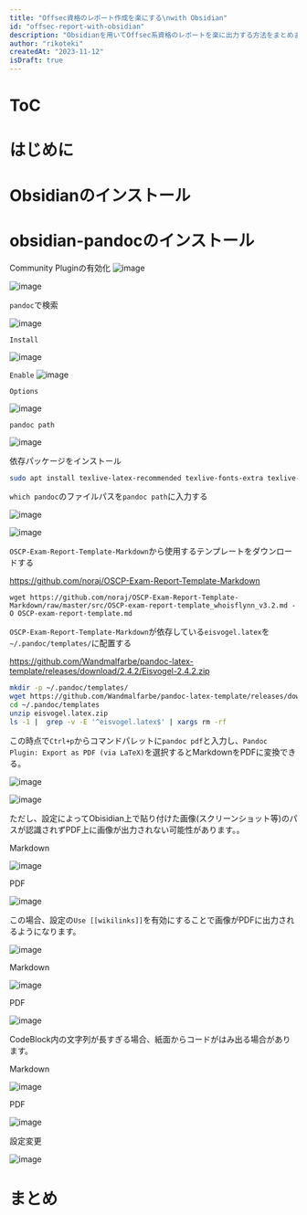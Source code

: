 ```yaml
---
title: "Offsec資格のレポート作成を楽にする\nwith Obsidian"
id: "offsec-report-with-obsidian"
description: "Obsidianを用いてOffsec系資格のレポートを楽に出力する方法をまとめました。"
author: "rikoteki"
createdAt: "2023-11-12"
isDraft: true
---
```


# ToC

# はじめに

# Obsidianのインストール



# obsidian-pandocのインストール

Community Pluginの有効化
![image](https://github.com/r1k0t3k1/note/assets/57973603/bda819fe-3bc3-4d7b-a275-b1d4fa6e904a)

![image](https://github.com/r1k0t3k1/note/assets/57973603/d400cfb7-170e-4c08-b17a-68b25dc0fa04)

`pandoc`で検索

![image](https://github.com/r1k0t3k1/note/assets/57973603/c1564468-172e-4bea-953e-0527b1c683e2)

`Install`

![image](https://github.com/r1k0t3k1/note/assets/57973603/c24e483f-7a81-4ea2-9b66-a5d185d96b85)

`Enable`
![image](https://github.com/r1k0t3k1/note/assets/57973603/a57ee7fc-a0cf-4b09-a07b-dafe07ef0953)

`Options`

![image](https://github.com/r1k0t3k1/note/assets/57973603/cc64d65b-d1a6-47f7-8064-ee753a758e80)

`pandoc path`

![image](https://github.com/r1k0t3k1/note/assets/57973603/c4c5e1f3-a294-4bb6-ba4f-e0fcab50ce21)

依存パッケージをインストール

```bash
sudo apt install texlive-latex-recommended texlive-fonts-extra texlive-latex-extra pandoc p7zip-full
```

`which pandoc`のファイルパスを`pandoc path`に入力する

![image](https://github.com/r1k0t3k1/note/assets/57973603/c838ebfe-3a5e-449b-95e2-249d1995ccef)

![image](https://github.com/r1k0t3k1/note/assets/57973603/5047027e-af4d-4e57-9ac6-01fbf8a73d13)


`OSCP-Exam-Report-Template-Markdown`から使用するテンプレートをダウンロードする

https://github.com/noraj/OSCP-Exam-Report-Template-Markdown

```
wget https://github.com/noraj/OSCP-Exam-Report-Template-Markdown/raw/master/src/OSCP-exam-report-template_whoisflynn_v3.2.md -O OSCP-exam-report-template.md
```

`OSCP-Exam-Report-Template-Markdown`が依存している`eisvogel.latex`を`~/.pandoc/templates/`に配置する

https://github.com/Wandmalfarbe/pandoc-latex-template/releases/download/2.4.2/Eisvogel-2.4.2.zip

```bash
mkdir -p ~/.pandoc/templates/
wget https://github.com/Wandmalfarbe/pandoc-latex-template/releases/download/2.4.2/Eisvogel-2.4.2.zip -O ~/.pandoc/templates/eisvogel.latex.zip
cd ~/.pandoc/templates
unzip eisvogel.latex.zip
ls -1 |  grep -v -E '^eisvogel.latex$' | xargs rm -rf
```

この時点で`Ctrl+p`からコマンドパレットに`pandoc pdf`と入力し、`Pandoc Plugin: Export as PDF (via LaTeX)`を選択するとMarkdownをPDFに変換できる。

![image](https://github.com/r1k0t3k1/note/assets/57973603/c5670c66-805f-40bf-88db-08a34d62d547)

![image](https://github.com/r1k0t3k1/note/assets/57973603/144f4839-b245-49fc-a3a1-0b909ce278e8)

ただし、設定によってObisidian上で貼り付けた画像(スクリーンショット等)のパスが認識されずPDF上に画像が出力されない可能性があります。。

Markdown

![image](https://github.com/r1k0t3k1/note/assets/57973603/1c4ea0b6-57e1-4046-ba3e-d21de5c8b5bf)

PDF

![image](https://github.com/r1k0t3k1/note/assets/57973603/7a019cc0-51c3-4282-973e-9e1f3b34432c)

この場合、設定の`Use [[wikilinks]]`を有効にすることで画像がPDFに出力されるようになります。

![image](https://github.com/r1k0t3k1/note/assets/57973603/eb62f3e9-35fb-41b7-b38a-c099e1db0033)

Markdown

![image](https://github.com/r1k0t3k1/note/assets/57973603/2a828b75-d2ac-4e35-a147-1948d98d1d57)

PDF

![image](https://github.com/r1k0t3k1/note/assets/57973603/ad91d3e1-f96a-42c4-bbf4-647e958fe448)

CodeBlock内の文字列が長すぎる場合、紙面からコードがはみ出る場合があります。

Markdown

![image](https://github.com/r1k0t3k1/note/assets/57973603/a14e2994-4009-47cd-bfc0-464da8668839)

PDF

![image](https://github.com/r1k0t3k1/note/assets/57973603/33cc7d3a-cc06-4271-b5a0-f54a346e52de)

設定変更

![image](https://github.com/r1k0t3k1/note/assets/57973603/661e14e9-9e3c-4f09-bd4b-1f5e8afc2232)



# まとめ

